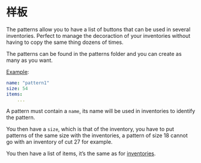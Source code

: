 # 样板

The patterns allow you to have a list of buttons that can be used in several inventories. Perfect to manage the decoraction of your inventories without having to copy the same thing dozens of times.



The patterns can be found in the patterns folder and you can create as many as you want.



[Example](../plugins-files.md#pattern1):

```yaml
name: "pattern1"
size: 54
items:
    ...
```

A pattern must contain a `name`, its name will be used in inventories to identify the pattern.&#x20;

You then have a `size`, which is that of the inventory, you have to put patterns of the same size with the inventories, a pattern of size 18 cannot go with an inventory of cut 27 for example.

You then have a list of items, it’s the same as for [inventories](inventories.md#items).
